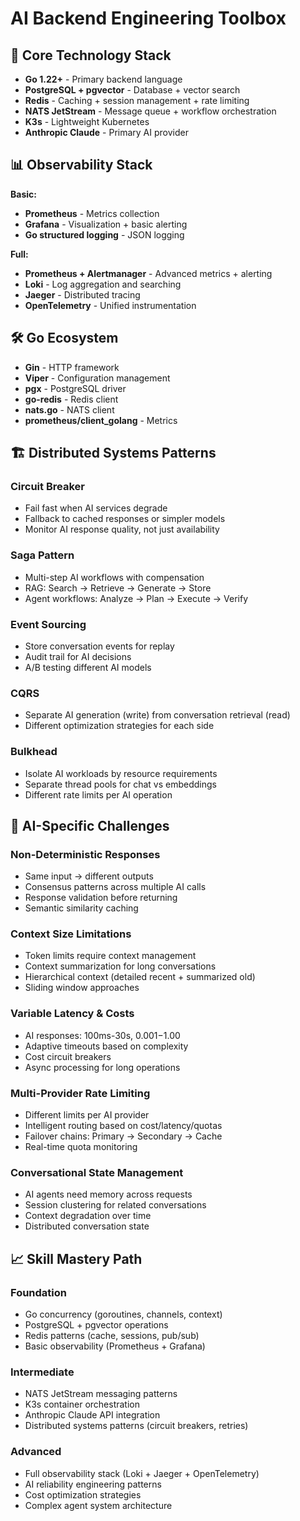 # AI Backend Engineering Toolbox

## 🧰 Core Technology Stack
- **Go 1.22+** - Primary backend language
- **PostgreSQL + pgvector** - Database + vector search
- **Redis** - Caching + session management + rate limiting
- **NATS JetStream** - Message queue + workflow orchestration
- **K3s** - Lightweight Kubernetes
- **Anthropic Claude** - Primary AI provider

## 📊 Observability Stack
**Basic:**
- **Prometheus** - Metrics collection
- **Grafana** - Visualization + basic alerting
- **Go structured logging** - JSON logging

**Full:**
- **Prometheus + Alertmanager** - Advanced metrics + alerting
- **Loki** - Log aggregation and searching
- **Jaeger** - Distributed tracing
- **OpenTelemetry** - Unified instrumentation

## 🛠️ Go Ecosystem
- **Gin** - HTTP framework
- **Viper** - Configuration management
- **pgx** - PostgreSQL driver
- **go-redis** - Redis client
- **nats.go** - NATS client
- **prometheus/client_golang** - Metrics

## 🏗️ Distributed Systems Patterns

### Circuit Breaker
- Fail fast when AI services degrade
- Fallback to cached responses or simpler models
- Monitor AI response quality, not just availability

### Saga Pattern
- Multi-step AI workflows with compensation
- RAG: Search → Retrieve → Generate → Store
- Agent workflows: Analyze → Plan → Execute → Verify

### Event Sourcing
- Store conversation events for replay
- Audit trail for AI decisions
- A/B testing different AI models

### CQRS
- Separate AI generation (write) from conversation retrieval (read)
- Different optimization strategies for each side

### Bulkhead
- Isolate AI workloads by resource requirements
- Separate thread pools for chat vs embeddings
- Different rate limits per AI operation

## 🚨 AI-Specific Challenges

### Non-Deterministic Responses
- Same input → different outputs
- Consensus patterns across multiple AI calls
- Response validation before returning
- Semantic similarity caching

### Context Size Limitations
- Token limits require context management
- Context summarization for long conversations
- Hierarchical context (detailed recent + summarized old)
- Sliding window approaches

### Variable Latency & Costs
- AI responses: 100ms-30s, $0.001-$1.00
- Adaptive timeouts based on complexity
- Cost circuit breakers
- Async processing for long operations

### Multi-Provider Rate Limiting
- Different limits per AI provider
- Intelligent routing based on cost/latency/quotas
- Failover chains: Primary → Secondary → Cache
- Real-time quota monitoring

### Conversational State Management
- AI agents need memory across requests
- Session clustering for related conversations
- Context degradation over time
- Distributed conversation state

## 📈 Skill Mastery Path

### Foundation
- Go concurrency (goroutines, channels, context)
- PostgreSQL + pgvector operations
- Redis patterns (cache, sessions, pub/sub)
- Basic observability (Prometheus + Grafana)

### Intermediate
- NATS JetStream messaging patterns
- K3s container orchestration
- Anthropic Claude API integration
- Distributed systems patterns (circuit breakers, retries)

### Advanced
- Full observability stack (Loki + Jaeger + OpenTelemetry)
- AI reliability engineering patterns
- Cost optimization strategies
- Complex agent system architecture